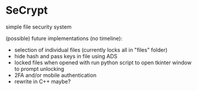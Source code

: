 # SeCrypt

simple file security system

(possible) future implementations (no timeline):
- selection of individual files (currently locks all in "files" folder)
- hide hash and pass keys in file using ADS
- locked files when opened with run python script to open tkinter window to prompt unlocking
- 2FA and/or mobile authentication
- rewrite in C++ maybe?
